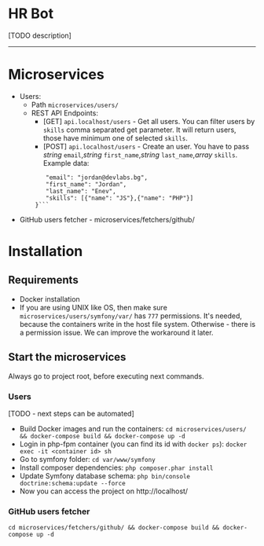 # HR Bot
[TODO description]

---
# Microservices
- Users:
    - Path `microservices/users/`
    - REST API Endpoints:
        - [GET] `api.localhost/users` - Get all users. You can filter users by `skills` comma separated get parameter. It will return users, those have minimum one of selected `skills`.
        - [POST] `api.localhost/users` - Create an user. You have to pass *string* `email`,*string* `first_name`,*string* `last_name`,*array* `skills`. Example data:
        ```{
         	"email": "jordan@devlabs.bg",
         	"first_name": "Jordan",
         	"last_name": "Enev",
         	"skills": [{"name": "JS"},{"name": "PHP"}]
         }```
- GitHub users fetcher - microservices/fetchers/github/

# Installation

## Requirements
- Docker installation
- If you are using UNIX like OS, then make sure `microservices/users/symfony/var/` has `777` permissions. It's needed, because the containers write in the host file system. Otherwise - there is a permission issue. We can improve the workaround it later.

## Start the microservices
Always go to project root, before executing next commands.

### Users
[TODO - next steps can be automated]
- Build Docker images and run the containers: `cd microservices/users/ && docker-compose build && docker-compose up -d`
- Login in php-fpm container (you can find its id with `docker ps`): `docker exec -it <container id> sh
`
- Go to symfony folder: `cd var/www/symfony`
- Install composer dependencies: `php composer.phar install`
- Update Symfony database schema: `php bin/console doctrine:schema:update --force`
- Now you can access the project on http://localhost/

### GitHub users fetcher
`cd microservices/fetchers/github/ && docker-compose build && docker-compose up -d`
